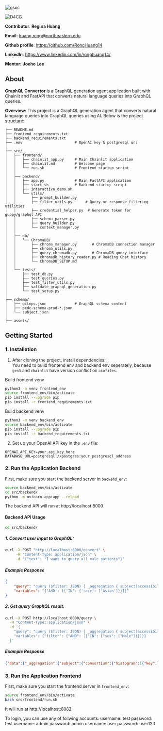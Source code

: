 ![gsoc](https://user-images.githubusercontent.com/129569933/267078707-df0e5058-eec5-4740-996b-085f56ae0f5a.png)

![D4CG](https://commons.cri.uchicago.edu/wp-content/uploads/2023/01/Color-D4CG-Standard-Logo-copy-680x154.png)

**Contributor**: **Regina Huang**

**Email:** huang.rong@northeastern.edu

**Github profile**: https://github.com/RongHuang14

**LinkedIn**: https://www.linkedin.com/in/ronghuang14/

**Mentor:** **Jooho Lee**

## About
**GraphQL Convertor** is a GraphQL generation agent application built with Chainlit and FastAPI that converts natural language queries into GraphQL queries.

**Overview:**
This project is a GraphQL generation agent that converts natural language queries into GraphQL queries using AI. Below is the project structure:

```
├── README.md  
├── frontend_requirements.txt                  
├── backend_requirements.txt
├── .env                        # OpenAI key & postgresql url
│
├── src/    
│   ├── frontend/                
│   │   ├── chainlit_app.py     # Main Chainlit application
│   │   ├── chainlit.md         # Welcome page
│   │   └── run.sh              # Frontend startup script
│   │
│   ├── backend/                 
│   │   ├── app.py              # Main FastAPI application
│   │   ├── start.sh            # Backend startup script
│   │   ├── interactive_demo.sh 
│   │   └── utils/             
│   │       ├── prompt_builder.py    
│   │       ├── filter_utils.py      # Query or response filtering utilities
│   │       ├── credential_helper.py  # Generate token for guppy/graphql API
│   │       ├── schema_parser.py    
│   │       ├── query_builder.py     
│   │       └── context_manager.py   
│   │
│   ├── db/                      
│   │   └── ChromaDB/           
│   │       ├── chroma_manager.py       # ChromaDB connection manager
│   │       ├── chroma_utils.py         
│   │       ├── query_chromadb.py       # ChromaDB query interface
│   │       ├── chromadb_history_reader.py # Reading Chat history 
│   │       └── ChromaDB_SETUP.md      
│   │
│   └── tests/                   
│       ├── test_db.py          
│       ├── test_queries.py     
│       ├── test_filter_utils.py 
│       ├── validate_graphql_generation.py
│       └── test_setup.py       
│
├── schema/                      
│   ├── gitops.json             # GraphQL schema content
│   ├── pcdc-schema-prod-*.json 
│   └── subject.json            
│
├── assets/                     
```

## Getting Started
### 1. Installation
1. After cloning the project, install dependencies:  
You need to build frontend env and backend env seperately, because ```gen3``` and ```chainlit``` have version conflict on ```aiofiles```.  

Build frontend venv
```bash
python3 -m venv frontend_env
source frontend_env/bin/activate
pip install --upgrade pip
pip install -r frontend_requirements.txt
```
Build backend venv
```bash
python3 -m venv backend_env
source backend_env/bin/activate
pip install --upgrade pip
pip install -r backend_requirements.txt
```

2. Set up your OpenAI API key in the `.env` file:
```
OPENAI_API_KEY=your_api_key_here
DATABASE_URL=postgresql://postgres:your_postgresql_address
```

### 2. Run the Application Backend
First, make sure you start the backend server in ```backend_env```:
```bash
source backend_env/bin/activate
cd src/backend/
python -m uvicorn app:app --reload
```
The backend API will run at http://localhost:8000

#### Backend API Usage
```bash
cd src/backend/
```
##### 1. Convert user input to GraphQL:
```bash
curl -X POST "http://localhost:8000/convert" \
     -H "Content-Type: application/json" \
     -d '{"text": "I want to query all male patients"}'
```
##### Example Response
```json
{
    "query": "query ($filter: JSON) { _aggregation { subject(accessibility: all, filter: $filter) { consortium { histogram { key count } } race { histogram { key count } } _totalCount } } }",
    "variables": "{'AND': [{'IN': {'race': ['Asian']}}]}"
}
```
##### 2. Get query GraphQL result:
```bash
curl -X POST http://localhost:8000/query \
  -H "Content-Type: application/json" \
  -d '{
    "query": "query ($filter: JSON) { _aggregation { subject(accessibility: all, filter: $filter) { consortium { histogram { key count } } sex { histogram { key count } } _totalCount } } }",
    "variables": {"filter": {"AND": [{"IN": {"sex": ["Male"]}}]}}
  }'
```
##### Example Response
```json
{"data":{"_aggregation":{"subject":{"consortium":{"histogram":[{"key":"INSTRuCT","count":52},{"key":"NODAL","count":44},{"key":"INRG","count":42},{"key":"INTERACT","count":38},{"key":"HIBISCUS","count":37},{"key":"MaGIC","count":33},{"key":"ALL","count":32}]},"sex":{"histogram":[{"key":"Other","count":60},{"key":"Male","count":48},{"key":"Undifferentiated","count":45},{"key":"Female","count":43},{"key":"Unknown","count":35},{"key":"Not Reported","count":31},{"key":"no data","count":57}]},"_totalCount":319}}}}
```
### 3. Run the Application Frontend
First, make sure you start the frontend server in ```frontend_env```:
```bash
source frontend_env/bin/activate
bash src/frontend/run.sh
```
It will run at http://localhost:8082

To login, you can use any of follwing accounts:
    username: test password: test
    username: admin password: admin
    username: user password: user123




